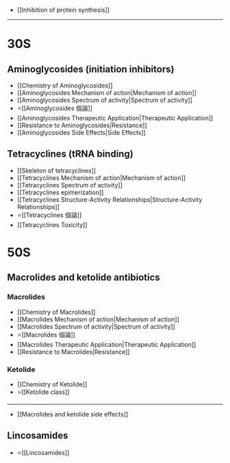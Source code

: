 - [[Inhibition of protein synthesis]]
---
# 30S 
## Aminoglycosides (initiation inhibitors)
- [[Chemistry of Aminoglycosides]]
- [[Aminoglycosides Mechanism of action|Mechanism of action]]
- [[Aminoglycosides Spectrum of activity|Spectrum of activity]]
- ⭐[[Aminoglycosides 個論]]
- [[Aminoglycosides Therapeutic Application|Therapeutic Application]]
- [[Resistance to Aminoglycosides|Resistance]]
- [[Aminoglycosides Side Effects|Side Effects]]
## Tetracyclines (tRNA binding)	
- [[Skeleton of tetracyclines]]
- [[Tetracyclines Mechanism of action|Mechanism of action]]
- [[Tetracyclines Spectrum of activity]]
- [[Tetracyclines epimerization]]
- [[Tetracyclines Structure-Activity Relationships|Structure-Activity Relationships]]
- ⭐[[Tetracyclines 個論]]
- [[Tetracyclines Toxicity]]
# 50S 
## Macrolides and ketolide antibiotics
### Macrolides
- [[Chemistry of Macrolides]]
- [[Macrolides Mechanism of action|Mechanism of action]]
- [[Macrolides Spectrum of activity|Spectrum of activity]]
- ⭐[[Macrolides 個論]]
- [[Macrolides Therapeutic Application|Therapeutic Application]]
- [[Resistance to Macrolides|Resistance]]
### Ketolide
- [[Chemistry of Ketolide]]
- ⭐[[Ketolide class]]
---
- [[Macrolides and ketolide side effects]]
## Lincosamides
- ⭐[[Lincosamides]] 
